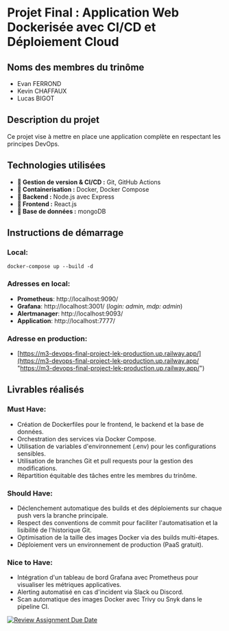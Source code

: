 
# Projet Final : Application Web Dockerisée avec CI/CD et Déploiement Cloud  

## Noms des membres du trinôme  
- Evan FERROND 
- Kevin CHAFFAUX 
- Lucas BIGOT 

## Description du projet 
 Ce projet vise à mettre en place une application complète en respectant les principes DevOps.

## Technologies utilisées 
 - **📌 Gestion de version & CI/CD :** Git, GitHub Actions 
 - **📌 Containerisation :** Docker, Docker Compose 
 - **📌 Backend :** Node.js avec Express
 - **📌 Frontend :** React.js
 - **📌 Base de données :** mongoDB

## Instructions de démarrage 

### Local:
    docker-compose up --build -d
    
### Adresses en local:
- **Prometheus**: http://localhost:9090/
- **Grafana**: http://localhost:3001/ (*login: admin, mdp: admin*)
- **Alertmanager**: http://localhost:9093/
- **Application**: http://localhost:7777/

### Adresse en production:
- [https://m3-devops-final-project-lek-production.up.railway.app/](https://m3-devops-final-project-lek-production.up.railway.app/ "https://m3-devops-final-project-lek-production.up.railway.app/")

## Livrables réalisés
### Must Have:
-   Création de Dockerfiles pour le frontend, le backend et la base de données.
-   Orchestration des services via Docker Compose.
- Utilisation de variables d'environnement (.env) pour les configurations sensibles.
-  Utilisation de branches Git et pull requests pour la gestion des modifications.
-   Répartition équitable des tâches entre les membres du trinôme.
### Should Have:
- Déclenchement automatique des builds et des déploiements sur chaque push vers la branche principale.
- Respect des conventions de commit pour faciliter l'automatisation et la lisibilité de l'historique Git.
- Optimisation de la taille des images Docker via des builds multi-étapes.
- Déploiement vers un environnement de production (PaaS gratuit).
### Nice to Have:
-   Intégration d'un tableau de bord Grafana avec Prometheus pour visualiser les métriques applicatives.
-   Alerting automatisé en cas d'incident via Slack ou Discord.
- Scan automatique des images Docker avec Trivy ou Snyk dans le pipeline CI.

[![Review Assignment Due Date](https://classroom.github.com/assets/deadline-readme-button-22041afd0340ce965d47ae6ef1cefeee28c7c493a6346c4f15d667ab976d596c.svg)](https://classroom.github.com/a/kycsoRcp)
